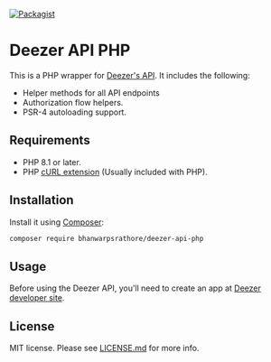 [![Packagist](https://img.shields.io/packagist/v/bhanwarpsrathore/deezer-api-php.svg)](https://packagist.org/packages/bhanwarpsrathore/deezer-api-php)

# Deezer API PHP

This is a PHP wrapper for [Deezer's API](https://developers.deezer.com/api). It includes the following:

* Helper methods for all API endpoints
* Authorization flow helpers.
* PSR-4 autoloading support.

## Requirements
* PHP 8.1 or later.
* PHP [cURL extension](http://php.net/manual/en/book.curl.php) (Usually included with PHP).

## Installation
Install it using [Composer](https://getcomposer.org/):

```sh
composer require bhanwarpsrathore/deezer-api-php
```

## Usage
Before using the Deezer API, you'll need to create an app at [Deezer developer site](https://developers.deezer.com).

## License
MIT license. Please see [LICENSE.md](LICENSE.md) for more info.